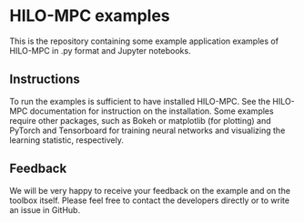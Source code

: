 # HILO-MPC examples

This is the repository containing some example application examples of HILO-MPC in .py format and Jupyter notebooks.

## Instructions
To run the examples is sufficient to have installed HILO-MPC. See the HILO-MPC documentation for instruction on the 
installation. Some examples require other packages, such as Bokeh or matplotlib (for plotting) and PyTorch and Tensorboard for 
training neural networks and visualizing the learning statistic, respectively.

## Feedback
We will be very happy to receive your feedback on the example and on the toolbox itself. 
Please feel free to contact the developers directly or to write an issue in GitHub.